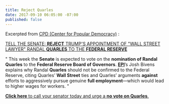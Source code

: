 ```yaml
---
title: Reject Quarles
date: 2017-09-10 06:05:00 -07:00
published: false
---
```


Excerpted from [CPD (Center for Popular Democracy)](https://populardemocracy.org/) :

[TELL THE SENATE: **REJECT** TRUMP'S APPOINTMENT OF "WALL STREET LAWYER" RANDAL **QUARLES** TO THE **FEDERAL RESERVE**](http://a.cpdaction.org/page/s/keep-wall-street-lawyer-out-of-the-fed)

"  This week the **Senate** is expected to vote on the **nomination of Randal Quarles** to the **Federal Reserve Board of Governors**. [**EPI**](http://www.epi.org/)’s Josh Bivens explains why Randal **Quarles** should not be confirmed to the Federal Reserve, citing Quarles’ **Wall Street** ties and Quarles’ arguments **against** efforts to aggressively pursue genuine **full employment**—which would lead to higher wages for workers.   "

[**Click here** to call your senator today and urge a **no vote on Quarles**.](http://a.cpdaction.org/page/s/keep-wall-street-lawyer-out-of-the-fed)
